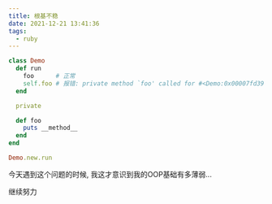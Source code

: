 ```yaml
---
title: 根基不稳
date: 2021-12-21 13:41:36
tags:
  - ruby
---
```


```ruby
class Demo
  def run
    foo      # 正常
    self.foo # 报错: private method `foo' called for #<Demo:0x00007fd39e80c2e8>
  end

  private

  def foo
    puts __method__
  end
end

Demo.new.run
```

今天遇到这个问题的时候, 我这才意识到我的OOP基础有多薄弱...

继续努力

